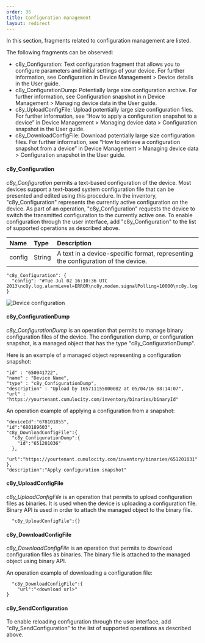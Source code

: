 ```yaml
---
order: 35
title: Configuration management
layout: redirect
---
```


In this section, fragments related to configuration management are listed. 

The following fragments can be observed:

- c8y_Configuration: Text configuration fragment that allows you to configure parameters and initial settings of your device. For further information, see Configuration in Device Management > Device details in the User guide.
- c8y_ConfigurationDump: Potentially large size configuration archive. For further information, see Configuration snapshot in n Device Management > Managing device data in the User guide.
- c8y_UploadConfigFile: Upload potentially large size configuration files. For further information, see “How to apply a configuration snapshot to a device” in Device Management > Managing device data > Configuration snapshot in the User guide.
- c8y_DownloadConfigFile:  Download potentially large size configuration files. For further information, see “How to retrieve a configuration snapshot from a device” in Device Management > Managing device data > Configuration snapshot in the User guide.

#### c8y\_Configuration

*c8y\_Configuration* permits a text-based configuration of the device. Most devices support a text-based system configuration file that can be presented and edited using this procedure. In the inventory, "c8y_Configuration" represents the currently active configuration on the device. As part of an operation, "c8y_Configuration" requests the device to switch the transmitted configuration to the currently active one. To enable configuration through the user interface, add "c8y_Configuration" to the list of supported operations as described above.

|Name|Type|Description|
|:---|:---|:----------|
|config|String|A text in a device-specific format, representing the configuration of the device.|

    "c8y_Configuration": {
      "config": "#Tue Jul 02 16:10:36 UTC 2013\nc8y.log.alarmLevel=ERROR\nc8y.modem.signalPolling=10000\nc8y.log.eventLevel=INFO"
    }

![Device configuration](/guides/images/reference-guide/configuration.png)

#### c8y\_ConfigurationDump

*c8y_ConfigurationDump* is an operation that permits to  manage binary configuration files of the device. The configuration dump, or configuration snapshot, is a managed object that has the type "c8y_ConfigurationDump".

Here is an example of a managed object representing a configuration snapshot:

    "id" : "650041722",
    "name" : "Device Name",
    "type" : "c8y_ConfigurationDump",
    "description" : "Upload by 165711155000082 at 05/04/16 08:14:07",
    "url" : "https://yourtenant.cumulocity.com/inventory/binaries/binaryId"

An operation example of applying a configuration from a snapshot:
         
    "deviceId":"678101855",
    "id":"680189603",
    "c8y_DownloadConfigFile":{
      "c8y_ConfigurationDump":{
        "id":"651201036" 
      },
      "url":"https://yourtenant.cumulocity.com/inventory/binaries/651201031"
    },
    "description":"Apply configuration snapshot"

#### c8y\_UploadConfigFile

*c8y_UploadConfigFile* is an operation that permits to upload configuration files as binaries. It is used when the device is uploading a configuration file. Binary API is used in order to attach the managed object to the binary file. 

      "c8y_UploadConfigFile":{}

#### c8y\_DownloadConfigFile

*c8y_DownloadConfigFile* is an operation that permits to download configuration files as binaries. The binary file is attached to the managed object using binary API. 

An operation example of downloading a configuration file:

      "c8y_DownloadConfigFile":{
        "url":"<download url>"
    }

#### c8y\_SendConfiguration

To enable reloading configuration through the user interface, add "c8y\_SendConfiguration" to the list of supported operations as described above.
